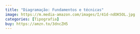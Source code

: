 ```yaml
---
title: "Diagramação: Fundamentos e técnicas"
image: https://m.media-amazon.com/images/I/41d-ndOK5OL.jpg
categories: [Tipografia]
buy: https://amzn.to/3dncZH5
---
```


